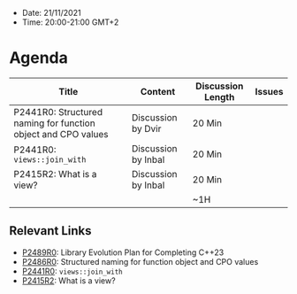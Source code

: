 * Date: 21/11/2021
* Time: 20:00-21:00 GMT+2

# Agenda

| Title | Content | Discussion Length | Issues       |
|----------|-------------|-------------|----------------|
| P2441R0: Structured naming for function object and CPO values | Discussion by Dvir | 20 Min | |
| P2441R0: <code>views::join_with</code> | Discussion by Inbal | 20 Min | |
| P2415R2: What is a view? | Discussion by Inbal | 20 Min | |
|                             |             | ~1H         |   |

## Relevant Links
* [P2489R0](https://isocpp.org/files/papers/P2489R0.html): Library Evolution Plan for Completing C++23
* [P2486R0](https://isocpp.org/files/papers/P2486R0): Structured naming for function object and CPO values
* [P2441R0](https://wg21.link/P2441R0): <code>views::join_with</code>
* [P2415R2](https://wg21.link/P2415R2): What is a view?

